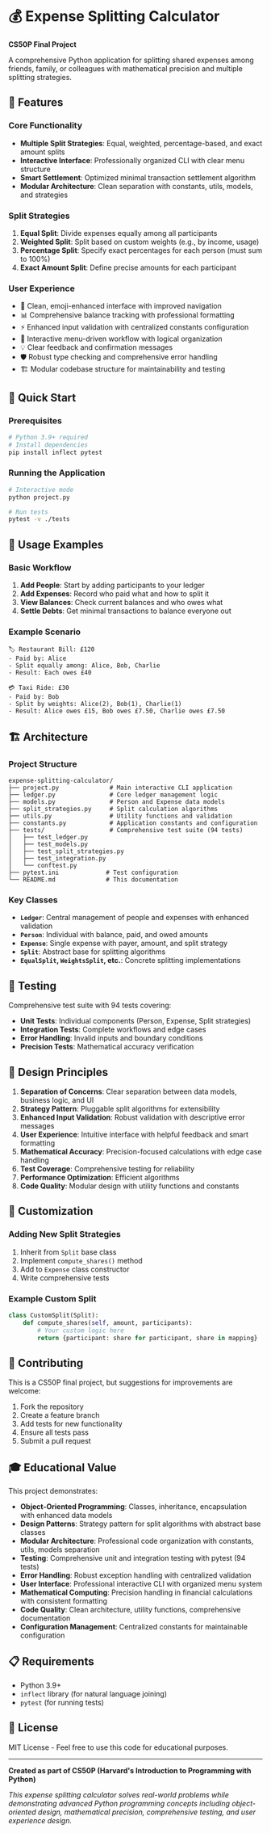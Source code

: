 # 💰 Expense Splitting Calculator

**CS50P Final Project**

A comprehensive Python application for splitting shared expenses among friends, family, or colleagues with mathematical precision and multiple splitting strategies.

## 🌟 Features

### Core Functionality
- **Multiple Split Strategies**: Equal, weighted, percentage-based, and exact amount splits
- **Interactive Interface**: Professionally organized CLI with clear menu structure
- **Smart Settlement**: Optimized minimal transaction settlement algorithm
- **Modular Architecture**: Clean separation with constants, utils, models, and strategies

### Split Strategies
1. **Equal Split**: Divide expenses equally among all participants
2. **Weighted Split**: Split based on custom weights (e.g., by income, usage)
3. **Percentage Split**: Specify exact percentages for each person (must sum to 100%)
4. **Exact Amount Split**: Define precise amounts for each participant

### User Experience
- 🎨 Clean, emoji-enhanced interface with improved navigation
- 📊 Comprehensive balance tracking with professional formatting
- ⚡ Enhanced input validation with centralized constants configuration
- 🔄 Interactive menu-driven workflow with logical organization
- 💡 Clear feedback and confirmation messages
- 🛡️ Robust type checking and comprehensive error handling
- 🏗️ Modular codebase structure for maintainability and testing

## 🚀 Quick Start

### Prerequisites
```bash
# Python 3.9+ required
# Install dependencies
pip install inflect pytest
```

### Running the Application
```bash
# Interactive mode
python project.py

# Run tests
pytest -v ./tests
```

## 📖 Usage Examples

### Basic Workflow
1. **Add People**: Start by adding participants to your ledger
2. **Add Expenses**: Record who paid what and how to split it
3. **View Balances**: Check current balances and who owes what
4. **Settle Debts**: Get minimal transactions to balance everyone out

### Example Scenario
```
🏷️ Restaurant Bill: £120
- Paid by: Alice
- Split equally among: Alice, Bob, Charlie
- Result: Each owes £40

💳 Taxi Ride: £30  
- Paid by: Bob
- Split by weights: Alice(2), Bob(1), Charlie(1)
- Result: Alice owes £15, Bob owes £7.50, Charlie owes £7.50
```

## 🏗️ Architecture

### Project Structure
```
expense-splitting-calculator/
├── project.py              # Main interactive CLI application
├── ledger.py               # Core ledger management logic
├── models.py               # Person and Expense data models
├── split_strategies.py     # Split calculation algorithms  
├── utils.py                # Utility functions and validation
├── constants.py            # Application constants and configuration
├── tests/                  # Comprehensive test suite (94 tests)
│   ├── test_ledger.py
│   ├── test_models.py
│   ├── test_split_strategies.py
│   ├── test_integration.py
│   └── conftest.py
├── pytest.ini             # Test configuration
└── README.md              # This documentation
```

### Key Classes
- **`Ledger`**: Central management of people and expenses with enhanced validation
- **`Person`**: Individual with balance, paid, and owed amounts
- **`Expense`**: Single expense with payer, amount, and split strategy
- **`Split`**: Abstract base for splitting algorithms
- **`EqualSplit`, `WeightsSplit`, etc.**: Concrete splitting implementations

## 🧪 Testing

Comprehensive test suite with 94 tests covering:
- **Unit Tests**: Individual components (Person, Expense, Split strategies)
- **Integration Tests**: Complete workflows and edge cases
- **Error Handling**: Invalid inputs and boundary conditions
- **Precision Tests**: Mathematical accuracy verification

## 🎯 Design Principles

1. **Separation of Concerns**: Clear separation between data models, business logic, and UI
2. **Strategy Pattern**: Pluggable split algorithms for extensibility
3. **Enhanced Input Validation**: Robust validation with descriptive error messages
4. **User Experience**: Intuitive interface with helpful feedback and smart formatting
5. **Mathematical Accuracy**: Precision-focused calculations with edge case handling
6. **Test Coverage**: Comprehensive testing for reliability
7. **Performance Optimization**: Efficient algorithms
8. **Code Quality**: Modular design with utility functions and constants

## 🔧 Customization

### Adding New Split Strategies
1. Inherit from `Split` base class
2. Implement `compute_shares()` method
3. Add to `Expense` class constructor
4. Write comprehensive tests

### Example Custom Split
```python
class CustomSplit(Split):
    def compute_shares(self, amount, participants):
        # Your custom logic here
        return {participant: share for participant, share in mapping}
```

## 🤝 Contributing

This is a CS50P final project, but suggestions for improvements are welcome:
1. Fork the repository
2. Create a feature branch
3. Add tests for new functionality
4. Ensure all tests pass
5. Submit a pull request

## 🎓 Educational Value

This project demonstrates:
- **Object-Oriented Programming**: Classes, inheritance, encapsulation with enhanced data models
- **Design Patterns**: Strategy pattern for split algorithms with abstract base classes
- **Modular Architecture**: Professional code organization with constants, utils, models separation
- **Testing**: Comprehensive unit and integration testing with pytest (94 tests)
- **Error Handling**: Robust exception handling with centralized validation
- **User Interface**: Professional interactive CLI with organized menu system
- **Mathematical Computing**: Precision handling in financial calculations with consistent formatting
- **Code Quality**: Clean architecture, utility functions, comprehensive documentation
- **Configuration Management**: Centralized constants for maintainable configuration

## 📋 Requirements

- Python 3.9+
- `inflect` library (for natural language joining)
- `pytest` (for running tests)

## 📄 License

MIT License - Feel free to use this code for educational purposes.

---

**Created as part of CS50P (Harvard's Introduction to Programming with Python)**

*This expense splitting calculator solves real-world problems while demonstrating advanced Python programming concepts including object-oriented design, mathematical precision, comprehensive testing, and user experience design.*